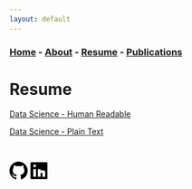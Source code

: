 ```yaml
---
layout: default
---
```


### [Home](../index.md) - [About](../pages/about.md) - [Resume](../pages/resume.md) - [Publications](./pages/publications.md)

# Resume


[Data Science - Human Readable](../resources/Resume-DS.pdf)

[Data Science - Plain Text](../resources/Resume-DS-PlainText.pdf)

&nbsp;

[<img src="../resources/icons/GitHub.png" height="32" width="32"/>](https://github.com/Graphight)
[<img src="../resources/icons/LinkedIn.png" height="32" width="32"/>](https://www.linkedin.com/in/tom-marsh-3aa764154/)

[//]: # ([<img src="../resources/icons/Itch.png" height="32" width="32"/>]&#40;https://graphight.itch.io/&#41; )

